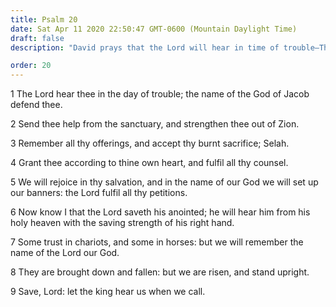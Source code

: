 ```yaml
---
title: Psalm 20
date: Sat Apr 11 2020 22:50:47 GMT-0600 (Mountain Daylight Time)
draft: false
description: "David prays that the Lord will hear in time of trouble—The Lord saves His anointed."

order: 20
---
```

    
1 The Lord hear thee in the day of trouble; the name of the God of Jacob defend thee.

2 Send thee help from the sanctuary, and strengthen thee out of Zion.

3 Remember all thy offerings, and accept thy burnt sacrifice; Selah.

4 Grant thee according to thine own heart, and fulfil all thy counsel.

5 We will rejoice in thy salvation, and in the name of our God we will set up our banners: the Lord fulfil all thy petitions.

6 Now know I that the Lord saveth his anointed; he will hear him from his holy heaven with the saving strength of his right hand.

7 Some trust in chariots, and some in horses: but we will remember the name of the Lord our God.

8 They are brought down and fallen: but we are risen, and stand upright.

9 Save, Lord: let the king hear us when we call.
